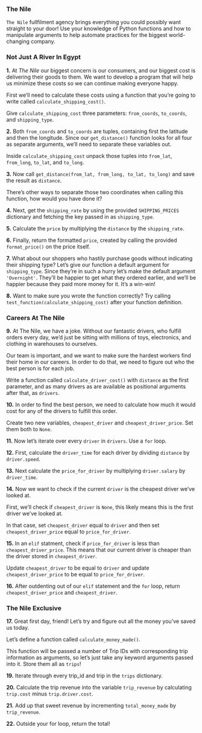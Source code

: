 ### The Nile

`The Nile` fullfilment agency brings everything you could possibly want straight to your door! Use your knowledge of Python functions and how to manipulate arguments to help automate practices for the biggest world-changing company.

### Not Just A River In Egypt

**1.** At *The Nile* our biggest concern is our consumers, and our biggest cost is delivering their goods to them. We want to develop a program that will help us minimize these costs so we can continue making everyone happy.

First we’ll need to calculate these costs using a function that you’re going to write called `calculate_shipping_cost()`.

Give `calculate_shipping_cost` three parameters: `from_coords`, `to_coords`, and `shipping_type`.

**2.** Both `from_coords` and `to_coords` are tuples, containing first the latitude and then the longitude. Since our `get_distance()` function looks for all four as separate arguments, we’ll need to separate these variables out.

Inside `calculate_shipping_cost` unpack those tuples into `from_lat`, `from_long`, `to_lat`, and `to_long`.

**3.** Now call `get_distance(from_lat, from_long, to_lat, to_long)` and save the result as `distance`.

There’s other ways to separate those two coordinates when calling this function, how would you have done it?

**4.** Next, get the `shipping_rate` by using the provided `SHIPPING_PRICES` dictionary and fetching the key passed in as `shipping_type`.

**5.** Calculate the `price` by multiplying the `distance` by the `shipping_rate`.

**6.** Finally, return the formatted `price`, created by calling the provided `format_price()` on the price itself.

**7.** What about our shoppers who hastily purchase goods without indicating their shipping type? Let’s give our function a default argument for `shipping_type`. Since they’re in such a hurry let’s make the default argument `'Overnight'`. They’ll be happier to get what they ordered earlier, and we’ll be happier because they paid more money for it. It’s a win-win!

**8.** Want to make sure you wrote the function correctly? Try calling `test_function(calculate_shipping_cost)` after your function definition.

### Careers At The Nile

**9.** At The Nile, we have a joke. Without our fantastic drivers, who fulfill orders every day, we’d just be sitting with millions of toys, electronics, and clothing in warehouses to ourselves.

Our team is important, and we want to make sure the hardest workers find their home in our careers. In order to do that, we need to figure out who the best person is for each job.

Write a function called `calculate_driver_cost()` with `distance` as the first parameter, and as many drivers as are available as positional arguments after that, as `drivers`.

**10.** In order to find the best person, we need to calculate how much it would cost for any of the drivers to fulfill this order.

Create two new variables, `cheapest_driver` and `cheapest_driver_price`. Set them both to `None`.

**11.** Now let’s iterate over every `driver` in `drivers`. Use a `for` loop.

**12.** First, calculate the `driver_time` for each driver by dividing `distance` by `driver.speed`.

**13.** Next calculate the `price_for_driver` by multiplying `driver.salary` by `driver_time`.

**14.** Now we want to check if the current `driver` is the cheapest driver we’ve looked at.

First, we’ll check if `cheapest_driver` is `None`, this likely means this is the first driver we’ve looked at.

In that case, set `cheapest_driver` equal to `driver` and then set `cheapest_driver_price` equal to `price_for_driver`.

**15.** In an `elif` statment, check if `price_for_driver` is less than `cheapest_driver_price`. This means that our current driver is cheaper than the driver stored in `cheapest_driver`.

Update `cheapest_driver` to be equal to `driver` and update `cheapest_driver_price` to be equal to `price_for_driver`.

**16.** After outdenting out of our `elif` statement and the `for` loop, return `cheapest_driver_price` and `cheapest_driver`.

### The Nile Exclusive

**17.** Great first day, friend! Let’s try and figure out all the money you’ve saved us today.

Let’s define a function called `calculate_money_made()`.

This function will be passed a number of Trip IDs with corresponding trip information as arguments, so let’s just take any keyword arguments passed into it. Store them all as `trips`!

**19.** Iterate through every trip_id and trip in the `trips` dictionary.

**20.** Calculate the trip revenue into the variable `trip_revenue` by calculating `trip.cost` minus `trip.driver.cost`.

**21.** Add up that sweet revenue by incrementing `total_money_made` by `trip_revenue`.

**22.** Outside your for loop, return the total!